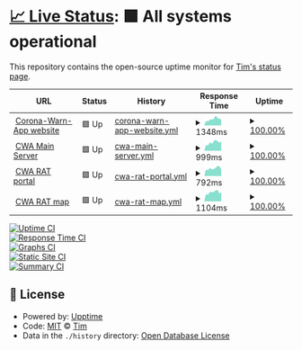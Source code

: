 # [📈 Live Status](https://ein-tim.github.io/uptime-monitoring/): <!--live status--> **🟩 All systems operational**

This repository contains the open-source uptime monitor for [Tim's status page](https://ein-tim.github.io/uptime-monitoring/).

<!--start: status pages-->
<!-- This summary is generated by Upptime (https://github.com/upptime/upptime) -->
<!-- Do not edit this manually, your changes will be overwritten -->
<!-- prettier-ignore -->
| URL | Status | History | Response Time | Uptime |
| --- | ------ | ------- | ------------- | ------ |
| <img alt="" src="https://favicons.githubusercontent.com/www.coronawarn.app" height="13"> [Corona-Warn-App website](https://www.coronawarn.app) | 🟩 Up | [corona-warn-app-website.yml](https://github.com/Ein-Tim/uptime-monitoring/commits/HEAD/history/corona-warn-app-website.yml) | <details><summary><img alt="Response time graph" src="./graphs/corona-warn-app-website/response-time-week.png" height="20"> 1348ms</summary><br><a href="https://Ein-Tim.github.io/uptime-monitoring/history/corona-warn-app-website"><img alt="Response time 1287" src="https://img.shields.io/endpoint?url=https%3A%2F%2Fraw.githubusercontent.com%2FEin-Tim%2Fuptime-monitoring%2FHEAD%2Fapi%2Fcorona-warn-app-website%2Fresponse-time.json"></a><br><a href="https://Ein-Tim.github.io/uptime-monitoring/history/corona-warn-app-website"><img alt="24-hour response time 1240" src="https://img.shields.io/endpoint?url=https%3A%2F%2Fraw.githubusercontent.com%2FEin-Tim%2Fuptime-monitoring%2FHEAD%2Fapi%2Fcorona-warn-app-website%2Fresponse-time-day.json"></a><br><a href="https://Ein-Tim.github.io/uptime-monitoring/history/corona-warn-app-website"><img alt="7-day response time 1348" src="https://img.shields.io/endpoint?url=https%3A%2F%2Fraw.githubusercontent.com%2FEin-Tim%2Fuptime-monitoring%2FHEAD%2Fapi%2Fcorona-warn-app-website%2Fresponse-time-week.json"></a><br><a href="https://Ein-Tim.github.io/uptime-monitoring/history/corona-warn-app-website"><img alt="30-day response time 1287" src="https://img.shields.io/endpoint?url=https%3A%2F%2Fraw.githubusercontent.com%2FEin-Tim%2Fuptime-monitoring%2FHEAD%2Fapi%2Fcorona-warn-app-website%2Fresponse-time-month.json"></a><br><a href="https://Ein-Tim.github.io/uptime-monitoring/history/corona-warn-app-website"><img alt="1-year response time 1287" src="https://img.shields.io/endpoint?url=https%3A%2F%2Fraw.githubusercontent.com%2FEin-Tim%2Fuptime-monitoring%2FHEAD%2Fapi%2Fcorona-warn-app-website%2Fresponse-time-year.json"></a></details> | <details><summary><a href="https://Ein-Tim.github.io/uptime-monitoring/history/corona-warn-app-website">100.00%</a></summary><a href="https://Ein-Tim.github.io/uptime-monitoring/history/corona-warn-app-website"><img alt="All-time uptime 100.00%" src="https://img.shields.io/endpoint?url=https%3A%2F%2Fraw.githubusercontent.com%2FEin-Tim%2Fuptime-monitoring%2FHEAD%2Fapi%2Fcorona-warn-app-website%2Fuptime.json"></a><br><a href="https://Ein-Tim.github.io/uptime-monitoring/history/corona-warn-app-website"><img alt="24-hour uptime 100.00%" src="https://img.shields.io/endpoint?url=https%3A%2F%2Fraw.githubusercontent.com%2FEin-Tim%2Fuptime-monitoring%2FHEAD%2Fapi%2Fcorona-warn-app-website%2Fuptime-day.json"></a><br><a href="https://Ein-Tim.github.io/uptime-monitoring/history/corona-warn-app-website"><img alt="7-day uptime 100.00%" src="https://img.shields.io/endpoint?url=https%3A%2F%2Fraw.githubusercontent.com%2FEin-Tim%2Fuptime-monitoring%2FHEAD%2Fapi%2Fcorona-warn-app-website%2Fuptime-week.json"></a><br><a href="https://Ein-Tim.github.io/uptime-monitoring/history/corona-warn-app-website"><img alt="30-day uptime 100.00%" src="https://img.shields.io/endpoint?url=https%3A%2F%2Fraw.githubusercontent.com%2FEin-Tim%2Fuptime-monitoring%2FHEAD%2Fapi%2Fcorona-warn-app-website%2Fuptime-month.json"></a><br><a href="https://Ein-Tim.github.io/uptime-monitoring/history/corona-warn-app-website"><img alt="1-year uptime 100.00%" src="https://img.shields.io/endpoint?url=https%3A%2F%2Fraw.githubusercontent.com%2FEin-Tim%2Fuptime-monitoring%2FHEAD%2Fapi%2Fcorona-warn-app-website%2Fuptime-year.json"></a></details>
| <img alt="" src="https://favicons.githubusercontent.com/svc90.main.px.t-online.de" height="13"> [CWA Main Server](https://svc90.main.px.t-online.de/) | 🟩 Up | [cwa-main-server.yml](https://github.com/Ein-Tim/uptime-monitoring/commits/HEAD/history/cwa-main-server.yml) | <details><summary><img alt="Response time graph" src="./graphs/cwa-main-server/response-time-week.png" height="20"> 999ms</summary><br><a href="https://Ein-Tim.github.io/uptime-monitoring/history/cwa-main-server"><img alt="Response time 939" src="https://img.shields.io/endpoint?url=https%3A%2F%2Fraw.githubusercontent.com%2FEin-Tim%2Fuptime-monitoring%2FHEAD%2Fapi%2Fcwa-main-server%2Fresponse-time.json"></a><br><a href="https://Ein-Tim.github.io/uptime-monitoring/history/cwa-main-server"><img alt="24-hour response time 1159" src="https://img.shields.io/endpoint?url=https%3A%2F%2Fraw.githubusercontent.com%2FEin-Tim%2Fuptime-monitoring%2FHEAD%2Fapi%2Fcwa-main-server%2Fresponse-time-day.json"></a><br><a href="https://Ein-Tim.github.io/uptime-monitoring/history/cwa-main-server"><img alt="7-day response time 999" src="https://img.shields.io/endpoint?url=https%3A%2F%2Fraw.githubusercontent.com%2FEin-Tim%2Fuptime-monitoring%2FHEAD%2Fapi%2Fcwa-main-server%2Fresponse-time-week.json"></a><br><a href="https://Ein-Tim.github.io/uptime-monitoring/history/cwa-main-server"><img alt="30-day response time 939" src="https://img.shields.io/endpoint?url=https%3A%2F%2Fraw.githubusercontent.com%2FEin-Tim%2Fuptime-monitoring%2FHEAD%2Fapi%2Fcwa-main-server%2Fresponse-time-month.json"></a><br><a href="https://Ein-Tim.github.io/uptime-monitoring/history/cwa-main-server"><img alt="1-year response time 939" src="https://img.shields.io/endpoint?url=https%3A%2F%2Fraw.githubusercontent.com%2FEin-Tim%2Fuptime-monitoring%2FHEAD%2Fapi%2Fcwa-main-server%2Fresponse-time-year.json"></a></details> | <details><summary><a href="https://Ein-Tim.github.io/uptime-monitoring/history/cwa-main-server">100.00%</a></summary><a href="https://Ein-Tim.github.io/uptime-monitoring/history/cwa-main-server"><img alt="All-time uptime 100.00%" src="https://img.shields.io/endpoint?url=https%3A%2F%2Fraw.githubusercontent.com%2FEin-Tim%2Fuptime-monitoring%2FHEAD%2Fapi%2Fcwa-main-server%2Fuptime.json"></a><br><a href="https://Ein-Tim.github.io/uptime-monitoring/history/cwa-main-server"><img alt="24-hour uptime 100.00%" src="https://img.shields.io/endpoint?url=https%3A%2F%2Fraw.githubusercontent.com%2FEin-Tim%2Fuptime-monitoring%2FHEAD%2Fapi%2Fcwa-main-server%2Fuptime-day.json"></a><br><a href="https://Ein-Tim.github.io/uptime-monitoring/history/cwa-main-server"><img alt="7-day uptime 100.00%" src="https://img.shields.io/endpoint?url=https%3A%2F%2Fraw.githubusercontent.com%2FEin-Tim%2Fuptime-monitoring%2FHEAD%2Fapi%2Fcwa-main-server%2Fuptime-week.json"></a><br><a href="https://Ein-Tim.github.io/uptime-monitoring/history/cwa-main-server"><img alt="30-day uptime 100.00%" src="https://img.shields.io/endpoint?url=https%3A%2F%2Fraw.githubusercontent.com%2FEin-Tim%2Fuptime-monitoring%2FHEAD%2Fapi%2Fcwa-main-server%2Fuptime-month.json"></a><br><a href="https://Ein-Tim.github.io/uptime-monitoring/history/cwa-main-server"><img alt="1-year uptime 100.00%" src="https://img.shields.io/endpoint?url=https%3A%2F%2Fraw.githubusercontent.com%2FEin-Tim%2Fuptime-monitoring%2FHEAD%2Fapi%2Fcwa-main-server%2Fuptime-year.json"></a></details>
| <img alt="" src="https://favicons.githubusercontent.com/schnelltestportal.de" height="13"> [CWA RAT portal](https://schnelltestportal.de) | 🟩 Up | [cwa-rat-portal.yml](https://github.com/Ein-Tim/uptime-monitoring/commits/HEAD/history/cwa-rat-portal.yml) | <details><summary><img alt="Response time graph" src="./graphs/cwa-rat-portal/response-time-week.png" height="20"> 792ms</summary><br><a href="https://Ein-Tim.github.io/uptime-monitoring/history/cwa-rat-portal"><img alt="Response time 783" src="https://img.shields.io/endpoint?url=https%3A%2F%2Fraw.githubusercontent.com%2FEin-Tim%2Fuptime-monitoring%2FHEAD%2Fapi%2Fcwa-rat-portal%2Fresponse-time.json"></a><br><a href="https://Ein-Tim.github.io/uptime-monitoring/history/cwa-rat-portal"><img alt="24-hour response time 683" src="https://img.shields.io/endpoint?url=https%3A%2F%2Fraw.githubusercontent.com%2FEin-Tim%2Fuptime-monitoring%2FHEAD%2Fapi%2Fcwa-rat-portal%2Fresponse-time-day.json"></a><br><a href="https://Ein-Tim.github.io/uptime-monitoring/history/cwa-rat-portal"><img alt="7-day response time 792" src="https://img.shields.io/endpoint?url=https%3A%2F%2Fraw.githubusercontent.com%2FEin-Tim%2Fuptime-monitoring%2FHEAD%2Fapi%2Fcwa-rat-portal%2Fresponse-time-week.json"></a><br><a href="https://Ein-Tim.github.io/uptime-monitoring/history/cwa-rat-portal"><img alt="30-day response time 783" src="https://img.shields.io/endpoint?url=https%3A%2F%2Fraw.githubusercontent.com%2FEin-Tim%2Fuptime-monitoring%2FHEAD%2Fapi%2Fcwa-rat-portal%2Fresponse-time-month.json"></a><br><a href="https://Ein-Tim.github.io/uptime-monitoring/history/cwa-rat-portal"><img alt="1-year response time 783" src="https://img.shields.io/endpoint?url=https%3A%2F%2Fraw.githubusercontent.com%2FEin-Tim%2Fuptime-monitoring%2FHEAD%2Fapi%2Fcwa-rat-portal%2Fresponse-time-year.json"></a></details> | <details><summary><a href="https://Ein-Tim.github.io/uptime-monitoring/history/cwa-rat-portal">100.00%</a></summary><a href="https://Ein-Tim.github.io/uptime-monitoring/history/cwa-rat-portal"><img alt="All-time uptime 100.00%" src="https://img.shields.io/endpoint?url=https%3A%2F%2Fraw.githubusercontent.com%2FEin-Tim%2Fuptime-monitoring%2FHEAD%2Fapi%2Fcwa-rat-portal%2Fuptime.json"></a><br><a href="https://Ein-Tim.github.io/uptime-monitoring/history/cwa-rat-portal"><img alt="24-hour uptime 100.00%" src="https://img.shields.io/endpoint?url=https%3A%2F%2Fraw.githubusercontent.com%2FEin-Tim%2Fuptime-monitoring%2FHEAD%2Fapi%2Fcwa-rat-portal%2Fuptime-day.json"></a><br><a href="https://Ein-Tim.github.io/uptime-monitoring/history/cwa-rat-portal"><img alt="7-day uptime 100.00%" src="https://img.shields.io/endpoint?url=https%3A%2F%2Fraw.githubusercontent.com%2FEin-Tim%2Fuptime-monitoring%2FHEAD%2Fapi%2Fcwa-rat-portal%2Fuptime-week.json"></a><br><a href="https://Ein-Tim.github.io/uptime-monitoring/history/cwa-rat-portal"><img alt="30-day uptime 100.00%" src="https://img.shields.io/endpoint?url=https%3A%2F%2Fraw.githubusercontent.com%2FEin-Tim%2Fuptime-monitoring%2FHEAD%2Fapi%2Fcwa-rat-portal%2Fuptime-month.json"></a><br><a href="https://Ein-Tim.github.io/uptime-monitoring/history/cwa-rat-portal"><img alt="1-year uptime 100.00%" src="https://img.shields.io/endpoint?url=https%3A%2F%2Fraw.githubusercontent.com%2FEin-Tim%2Fuptime-monitoring%2FHEAD%2Fapi%2Fcwa-rat-portal%2Fuptime-year.json"></a></details>
| <img alt="" src="https://favicons.githubusercontent.com/map.schnelltestportal.de" height="13"> [CWA RAT map](https://map.schnelltestportal.de) | 🟩 Up | [cwa-rat-map.yml](https://github.com/Ein-Tim/uptime-monitoring/commits/HEAD/history/cwa-rat-map.yml) | <details><summary><img alt="Response time graph" src="./graphs/cwa-rat-map/response-time-week.png" height="20"> 1104ms</summary><br><a href="https://Ein-Tim.github.io/uptime-monitoring/history/cwa-rat-map"><img alt="Response time 1061" src="https://img.shields.io/endpoint?url=https%3A%2F%2Fraw.githubusercontent.com%2FEin-Tim%2Fuptime-monitoring%2FHEAD%2Fapi%2Fcwa-rat-map%2Fresponse-time.json"></a><br><a href="https://Ein-Tim.github.io/uptime-monitoring/history/cwa-rat-map"><img alt="24-hour response time 1141" src="https://img.shields.io/endpoint?url=https%3A%2F%2Fraw.githubusercontent.com%2FEin-Tim%2Fuptime-monitoring%2FHEAD%2Fapi%2Fcwa-rat-map%2Fresponse-time-day.json"></a><br><a href="https://Ein-Tim.github.io/uptime-monitoring/history/cwa-rat-map"><img alt="7-day response time 1104" src="https://img.shields.io/endpoint?url=https%3A%2F%2Fraw.githubusercontent.com%2FEin-Tim%2Fuptime-monitoring%2FHEAD%2Fapi%2Fcwa-rat-map%2Fresponse-time-week.json"></a><br><a href="https://Ein-Tim.github.io/uptime-monitoring/history/cwa-rat-map"><img alt="30-day response time 1061" src="https://img.shields.io/endpoint?url=https%3A%2F%2Fraw.githubusercontent.com%2FEin-Tim%2Fuptime-monitoring%2FHEAD%2Fapi%2Fcwa-rat-map%2Fresponse-time-month.json"></a><br><a href="https://Ein-Tim.github.io/uptime-monitoring/history/cwa-rat-map"><img alt="1-year response time 1061" src="https://img.shields.io/endpoint?url=https%3A%2F%2Fraw.githubusercontent.com%2FEin-Tim%2Fuptime-monitoring%2FHEAD%2Fapi%2Fcwa-rat-map%2Fresponse-time-year.json"></a></details> | <details><summary><a href="https://Ein-Tim.github.io/uptime-monitoring/history/cwa-rat-map">100.00%</a></summary><a href="https://Ein-Tim.github.io/uptime-monitoring/history/cwa-rat-map"><img alt="All-time uptime 100.00%" src="https://img.shields.io/endpoint?url=https%3A%2F%2Fraw.githubusercontent.com%2FEin-Tim%2Fuptime-monitoring%2FHEAD%2Fapi%2Fcwa-rat-map%2Fuptime.json"></a><br><a href="https://Ein-Tim.github.io/uptime-monitoring/history/cwa-rat-map"><img alt="24-hour uptime 100.00%" src="https://img.shields.io/endpoint?url=https%3A%2F%2Fraw.githubusercontent.com%2FEin-Tim%2Fuptime-monitoring%2FHEAD%2Fapi%2Fcwa-rat-map%2Fuptime-day.json"></a><br><a href="https://Ein-Tim.github.io/uptime-monitoring/history/cwa-rat-map"><img alt="7-day uptime 100.00%" src="https://img.shields.io/endpoint?url=https%3A%2F%2Fraw.githubusercontent.com%2FEin-Tim%2Fuptime-monitoring%2FHEAD%2Fapi%2Fcwa-rat-map%2Fuptime-week.json"></a><br><a href="https://Ein-Tim.github.io/uptime-monitoring/history/cwa-rat-map"><img alt="30-day uptime 100.00%" src="https://img.shields.io/endpoint?url=https%3A%2F%2Fraw.githubusercontent.com%2FEin-Tim%2Fuptime-monitoring%2FHEAD%2Fapi%2Fcwa-rat-map%2Fuptime-month.json"></a><br><a href="https://Ein-Tim.github.io/uptime-monitoring/history/cwa-rat-map"><img alt="1-year uptime 100.00%" src="https://img.shields.io/endpoint?url=https%3A%2F%2Fraw.githubusercontent.com%2FEin-Tim%2Fuptime-monitoring%2FHEAD%2Fapi%2Fcwa-rat-map%2Fuptime-year.json"></a></details>

<!--end: status pages-->

[![Uptime CI](https://github.com/Ein-Tim/uptime-monitoring/workflows/Uptime%20CI/badge.svg)](https://github.com/Ein-Tim/uptime-monitoring/actions?query=workflow%3A%22Uptime+CI%22) <br>
[![Response Time CI](https://github.com/Ein-Tim/uptime-monitoring/workflows/Response%20Time%20CI/badge.svg)](https://github.com/Ein-Tim/uptime-monitoring/actions?query=workflow%3A%22Response+Time+CI%22) <br>
[![Graphs CI](https://github.com/Ein-Tim/uptime-monitoring/workflows/Graphs%20CI/badge.svg)](https://github.com/Ein-Tim/uptime-monitoring/actions?query=workflow%3A%22Graphs+CI%22) <br>
[![Static Site CI](https://github.com/Ein-Tim/uptime-monitoring/workflows/Static%20Site%20CI/badge.svg)](https://github.com/Ein-Tim/uptime-monitoring/actions?query=workflow%3A%22Static+Site+CI%22) <br>
[![Summary CI](https://github.com/Ein-Tim/uptime-monitoring/workflows/Summary%20CI/badge.svg)](https://github.com/Ein-Tim/uptime-monitoring/actions?query=workflow%3A%22Summary+CI%22)

## 📄 License

- Powered by: [Upptime](https://github.com/upptime/upptime)
- Code: [MIT](./LICENSE) © [Tim](https://github.com/Ein-Tim)
- Data in the `./history` directory: [Open Database License](https://opendatacommons.org/licenses/odbl/1-0/)
